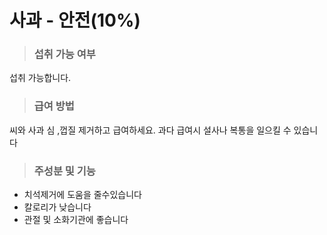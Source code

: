 # 사과 - 안전(10%)
> ### 섭취 가능 여부 
섭취 가능합니다.

> ### 급여 방법
씨와 사과 심 ,껍질 제거하고 급여하세요.
과다 급여시 설사나 복통을 일으킬 수 있습니다

> ### 주성분 및 기능
- 치석제거에 도움을 줄수있습니다
- 칼로리가 낮습니다
- 관절 및 소화기관에 좋습니다
